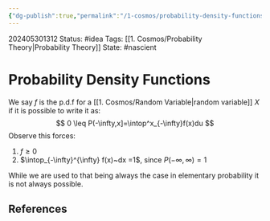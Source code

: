 ```yaml
---
{"dg-publish":true,"permalink":"/1-cosmos/probability-density-functions/","created":"2025-01-22T11:17:13.955-05:00","updated":"2024-05-30T13:16:45.287-04:00"}
---
```


202405301312
Status: #idea
Tags: [[1. Cosmos/Probability Theory\|Probability Theory]]
State: #nascient
# Probability Density Functions
We say $f$ is the p.d.f for a [[1. Cosmos/Random Variable\|random variable]] $X$ if it is possible to write it as:
$$
0 \leq P(-\infty,x]=\intop^x_{-\infty}f(x)du
$$
Observe this forces:
1. $f \geq 0$
2. $\intop_{-\infty}^{\infty} f(x)~dx =1$, since $P(-\infty, \infty)=1$

While we are used to that being always the case in elementary probability it is not always possible.
## References
